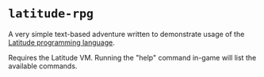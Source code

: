 
# `latitude-rpg`

A very simple text-based adventure written to demonstrate usage of
the
[Latitude programming language](https://github.com/Mercerenies/latitude).

Requires the Latitude VM. Running the "help" command in-game will list
the available commands.
